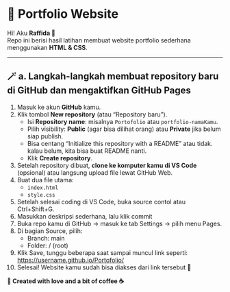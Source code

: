 # 🌸 Portfolio Website  

Hi! Aku **Raffida 👋**  
Repo ini berisi hasil latihan membuat website portfolio sederhana menggunakan **HTML & CSS**.  

---

## 🪄 a. Langkah-langkah membuat repository baru di GitHub dan mengaktifkan GitHub Pages  

1. Masuk ke akun **GitHub** kamu.  
2. Klik tombol **New repository** (atau “Repository baru”).  
   - Isi **Repository name**: misalnya `Portofolio` atau `portfolio-namaKamu`.  
   - Pilih visibility: **Public** (agar bisa dilihat orang) atau **Private** jika belum siap publish.  
   - Bisa centang “Initialize this repository with a README” atau tidak. kalau belum, kita bisa buat README nanti.  
   - Klik **Create repository**.  
3. Setelah repository dibuat, **clone ke komputer kamu di VS Code** (opsional) atau langsung upload file lewat GitHub Web.  
4. Buat dua file utama:  
   - `index.html`  
   - `style.css`  
5. Setelah selesai coding di VS Code, buka source contol atau Ctrl+Shift+G.
6. Masukkan deskripsi sederhana, lalu klik commit
7. Buka repo kamu di GitHub → masuk ke tab Settings → pilih menu Pages.
8. Di bagian Source, pilih:
   - Branch: main
   - Folder: / (root)
9. Klik Save, tunggu beberapa saat sampai muncul link seperti:
    https://username.github.io/Portofolio/
10. Selesai! Website kamu sudah bisa diakses dari link tersebut 🎉

**🩵 Created with love and a bit of coffee ☕**
